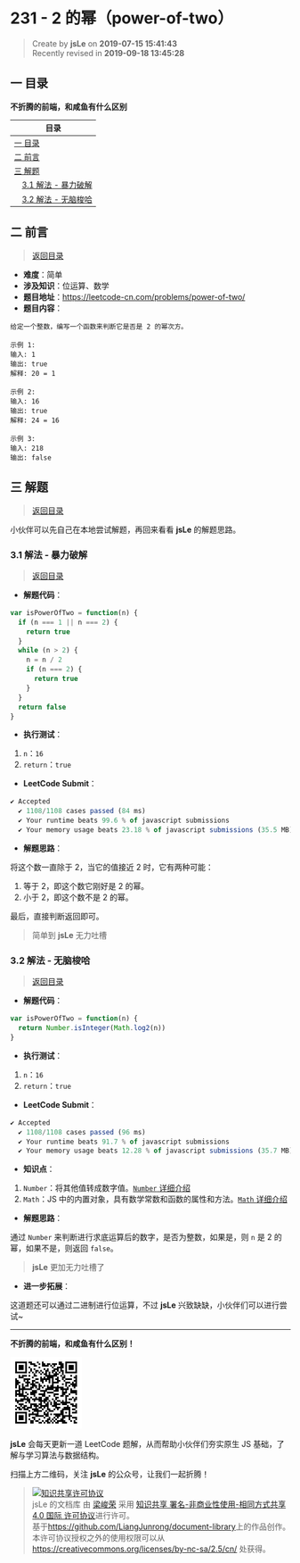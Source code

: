 # 231 - 2 的幂（power-of-two）

> Create by **jsLe** on **2019-07-15 15:41:43**  
> Recently revised in **2019-09-18 13:45:28**

## <a name="chapter-one" id="chapter-one">一 目录</a>

**不折腾的前端，和咸鱼有什么区别**

| 目录                                                                                     |
| ---------------------------------------------------------------------------------------- |
| [一 目录](#chapter-one)                                                                  |
| <a name="catalog-chapter-two" id="catalog-chapter-two"></a>[二 前言](#chapter-two)       |
| <a name="catalog-chapter-three" id="catalog-chapter-three"></a>[三 解题](#chapter-three) |
| &emsp;[3.1 解法 - 暴力破解](#chapter-three-one)                                          |
| &emsp;[3.2 解法 - 无脑梭哈](#chapter-three-two)                                          |

## <a name="chapter-two" id="chapter-two">二 前言</a>

> [返回目录](#chapter-one)

- **难度**：简单
- **涉及知识**：位运算、数学
- **题目地址**：https://leetcode-cn.com/problems/power-of-two/
- **题目内容**：

```
给定一个整数，编写一个函数来判断它是否是 2 的幂次方。

示例 1:
输入: 1
输出: true
解释: 20 = 1

示例 2:
输入: 16
输出: true
解释: 24 = 16

示例 3:
输入: 218
输出: false
```

## <a name="chapter-three" id="chapter-three">三 解题</a>

> [返回目录](#chapter-one)

小伙伴可以先自己在本地尝试解题，再回来看看 **jsLe** 的解题思路。

### <a name="chapter-three-one" id="chapter-three-one">3.1 解法 - 暴力破解</a>

> [返回目录](#chapter-one)

- **解题代码**：

```js
var isPowerOfTwo = function(n) {
  if (n === 1 || n === 2) {
    return true
  }
  while (n > 2) {
    n = n / 2
    if (n === 2) {
      return true
    }
  }
  return false
}
```

- **执行测试**：

1. `n`：`16`
2. `return`：`true`

- **LeetCode Submit**：

```js
✔ Accepted
  ✔ 1108/1108 cases passed (84 ms)
  ✔ Your runtime beats 99.6 % of javascript submissions
  ✔ Your memory usage beats 23.18 % of javascript submissions (35.5 MB)
```

- **解题思路**：

将这个数一直除于 2，当它的值接近 2 时，它有两种可能：

1. 等于 2，即这个数它刚好是 2 的幂。
2. 小于 2，即这个数不是 2 的幂。

最后，直接判断返回即可。

> 简单到 **jsLe** 无力吐槽

### <a name="chapter-three-two" id="chapter-three-two">3.2 解法 - 无脑梭哈</a>

> [返回目录](#chapter-one)

- **解题代码**：

```js
var isPowerOfTwo = function(n) {
  return Number.isInteger(Math.log2(n))
}
```

- **执行测试**：

1. `n`：`16`
2. `return`：`true`

- **LeetCode Submit**：

```js
✔ Accepted
  ✔ 1108/1108 cases passed (96 ms)
  ✔ Your runtime beats 91.7 % of javascript submissions
  ✔ Your memory usage beats 12.28 % of javascript submissions (35.7 MB)
```

- **知识点**：

1. `Number`：将其他值转成数字值。[`Number` 详细介绍](https://github.com/LiangJunrong/document-library/blob/master/JavaScript-library/JavaScript/%E5%86%85%E7%BD%AE%E5%AF%B9%E8%B1%A1/Number/README.md)
2. `Math`：JS 中的内置对象，具有数学常数和函数的属性和方法。[`Math` 详细介绍](https://github.com/LiangJunrong/document-library/blob/master/JavaScript-library/JavaScript/%E5%86%85%E7%BD%AE%E5%AF%B9%E8%B1%A1/Math/README.md)

- **解题思路**：

通过 `Number` 来判断进行求底运算后的数字，是否为整数，如果是，则 `n` 是 2 的幂，如果不是，则返回 `false`。

> **jsLe** 更加无力吐槽了

- **进一步拓展**：

这道题还可以通过二进制进行位运算，不过 **jsLe** 兴致缺缺，小伙伴们可以进行尝试~

---

**不折腾的前端，和咸鱼有什么区别！**

![图](../../../public-repertory/img/z-small-wechat-public-address.jpg)

**jsLe** 会每天更新一道 LeetCode 题解，从而帮助小伙伴们夯实原生 JS 基础，了解与学习算法与数据结构。

扫描上方二维码，关注 **jsLe** 的公众号，让我们一起折腾！

> <a rel="license" href="http://creativecommons.org/licenses/by-nc-sa/4.0/"><img alt="知识共享许可协议" style="border-width:0" src="https://i.creativecommons.org/l/by-nc-sa/4.0/88x31.png" /></a><br /><span xmlns:dct="http://purl.org/dc/terms/" property="dct:title">jsLe 的文档库</span> 由 <a xmlns:cc="http://creativecommons.org/ns#" href="https://github.com/LiangJunrong/document-library" property="cc:attributionName" rel="cc:attributionURL">梁峻荣</a> 采用 <a rel="license" href="http://creativecommons.org/licenses/by-nc-sa/4.0/">知识共享 署名-非商业性使用-相同方式共享 4.0 国际 许可协议</a>进行许可。<br />基于<a xmlns:dct="http://purl.org/dc/terms/" href="https://github.com/LiangJunrong/document-library" rel="dct:source">https://github.com/LiangJunrong/document-library</a>上的作品创作。<br />本许可协议授权之外的使用权限可以从 <a xmlns:cc="http://creativecommons.org/ns#" href="https://creativecommons.org/licenses/by-nc-sa/2.5/cn/" rel="cc:morePermissions">https://creativecommons.org/licenses/by-nc-sa/2.5/cn/</a> 处获得。
